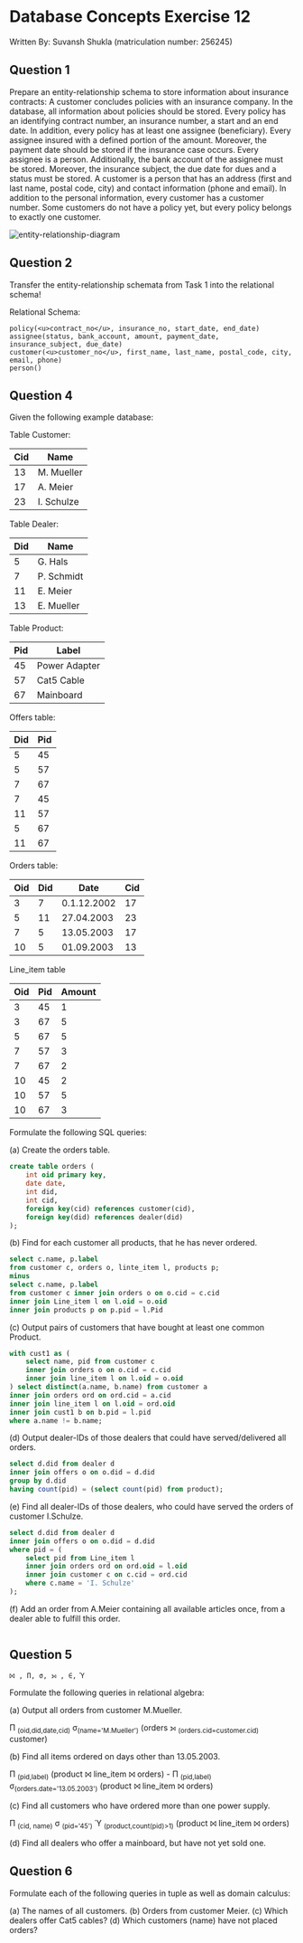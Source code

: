 # Database Concepts Exercise 12

Written By: Suvansh Shukla (matriculation number: 256245)

## Question 1

Prepare an entity-relationship schema to store information about insurance contracts:
A customer concludes policies with an insurance company. In the database,
all information about policies should be stored. Every policy has an identifying contract number,
an insurance number, a start and an end date. In addition,
every policy has at least one assignee (beneficiary). Every assignee insured with
a defined portion of the amount. Moreover, the payment date should be stored
if the insurance case occurs. Every assignee is a person. Additionally, the bank
account of the assignee must be stored. Moreover, the insurance subject, the
due date for dues and a status must be stored. A customer is a person that
has an address (first and last name, postal code, city) and contact information
(phone and email). In addition to the personal information, every customer
has a customer number. Some customers do not have a policy yet, but every
policy belongs to exactly one customer.

![entity-relationship-diagram](./exercise12-images/dbc-exe-12-ques-1-erd.svg)

## Question 2 

Transfer the entity-relationship schemata from Task 1 into the relational schema!

Relational Schema:

```
policy(<u>contract_no</u>, insurance_no, start_date, end_date)
assignee(status, bank_account, amount, payment_date, insurance_subject, due_date)
customer(<u>customer_no</u>, first_name, last_name, postal_code, city, email, phone)
person()
```

## Question 4

Given the following example database:

Table Customer:

| Cid | Name       |
|-----|------------|
| 13  | M. Mueller |
| 17  | A. Meier   |
| 23  | I. Schulze |

Table Dealer:

| Did | Name       |
|-----|------------|
| 5   | G. Hals    |
| 7   | P. Schmidt |
| 11  | E. Meier   |
| 13  | E. Mueller |

Table Product:

| Pid | Label         |
|-----|---------------|
| 45  | Power Adapter |
| 57  | Cat5 Cable    |
| 67  | Mainboard     |

Offers table:

|Did|Pid|
|---|---|
|5  |45 |
|5  |57 |
|7  |67 |
|7  |45 |
|11 |57 |
|5  |67 |
|11 |67 |

Orders table:

|Oid|Did|Date       |Cid|
|---|---|-----------|---|
|3  |7  |0.1.12.2002|17 |
|5  |11 |27.04.2003 |23 |
|7  |5  |13.05.2003 |17 |
|10 |5  |01.09.2003 |13 |

Line_item table

|Oid|Pid|Amount|
|---|---|------|
|3  |45 |1     |
|3  |67 |5     |
|5  |67 |5     |
|7  |57 |3     |
|7  |67 |2     |
|10 |45 |2     |
|10 |57 |5     |
|10 |67 |3     |

Formulate the following SQL queries:

(a) Create the orders table.

```SQL
create table orders (
    int oid primary key,
    date date,
    int did,
    int cid,
    foreign key(cid) references customer(cid),
    foreign key(did) references dealer(did)
);
```

(b) Find for each customer all products, that he has never ordered.

```SQL
select c.name, p.label
from customer c, orders o, linte_item l, products p;
minus 
select c.name, p.label 
from customer c inner join orders o on o.cid = c.cid 
inner join Line_item l on l.oid = o.oid 
inner join products p on p.pid = l.Pid
```

(c) Output pairs of customers that have bought at least one common Product.

```SQL
with cust1 as ( 
    select name, pid from customer c 
    inner join orders o on o.cid = c.cid
    inner join line_item l on l.oid = o.oid 
) select distinct(a.name, b.name) from customer a 
inner join orders ord on ord.cid = a.cid 
inner join line_item l on l.oid = ord.oid
inner join cust1 b on b.pid = l.pid
where a.name != b.name;
```

(d) Output dealer-IDs of those dealers that could have served/delivered all orders.

```SQL
select d.did from dealer d
inner join offers o on o.did = d.did
group by d.did 
having count(pid) = (select count(pid) from product);
```

(e) Find all dealer-IDs of those dealers, who could have served the orders of customer I.Schulze.

```SQL
select d.did from dealer d 
inner join offers o on o.did = d.did 
where pid = (
    select pid from Line_item l
    inner join orders ord on ord.oid = l.oid 
    inner join customer c on c.cid = ord.cid 
    where c.name = 'I. Schulze'
);
```

(f) Add an order from A.Meier containing all available articles once, from a dealer able to fulfill this order.

```SQL

```

## Question 5 
`⨝ , Π, σ, ⟕ , ∈, Ύ`

Formulate the following queries in relational algebra:  

(a) Output all orders from customer M.Mueller.

Π <sub>(oid,did,date,cid)</sub> σ<sub>(name='M.Mueller')</sub> (orders ⟕ <sub>(orders.cid=customer.cid)</sub> customer)

(b) Find all items ordered on days other than 13.05.2003.

Π <sub>(pid,label)</sub> (product ⨝ line_item ⨝ orders) - Π <sub>(pid,label)</sub> σ<sub>(orders.date='13.05.2003')</sub> (product ⨝ line_item ⨝ orders)

(c) Find all customers who have ordered more than one power supply.

Π <sub>(cid, name)</sub> σ <sub>(pid='45')</sub> Ύ <sub>(product,count(pid)>1)</sub> (product ⨝ line_item ⨝ orders)

(d) Find all dealers who offer a mainboard, but have not yet sold one.
## Question 6

Formulate each of the following queries in tuple as well as domain calculus:

(a) The names of all customers.
(b) Orders from customer Meier.
(c) Which dealers offer Cat5 cables?
(d) Which customers (name) have not placed orders?
